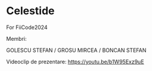 # Celestide
For FiiCode2024

Membri:

GOLESCU STEFAN /
GROSU MIRCEA /
BONCAN STEFAN

Videoclip de prezentare:
https://youtu.be/b1W95Exz9uE
